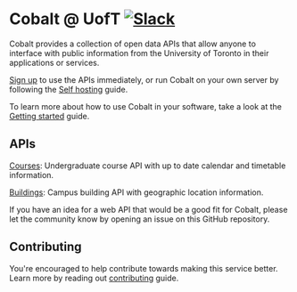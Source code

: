 Cobalt @ UofT [![Slack][slackin-badge]][slackin]
=============
Cobalt provides a collection of open data APIs that allow anyone to interface with public information from the University of Toronto in their applications or services.

[Sign up](https://cobalt.qas.im/signup) to use the APIs immediately, or run Cobalt on your own server by following the [Self hosting](https://cobalt.qas.im/docs/getting-started/self-hosting) guide.

To learn more about how to use Cobalt in your software, take a look at the [Getting started](https://cobalt.qas.im/docs/getting-started/introduction) guide.

APIs
----------
[Courses](https://cobalt.qas.im/docs/course-api/introduction): Undergraduate course API with up to date calendar and timetable information.

[Buildings](https://cobalt.qas.im/docs/building-api/introduction): Campus building API with geographic location information.

If you have an idea for a web API that would be a good fit for Cobalt, please let the community know by opening an issue on this GitHub repository.


Contributing
----

You're encouraged to help contribute towards making this service better. Learn more by reading out [contributing](https://cobalt.qas.im/docs/getting-started/contributing) guide.

[slackin]: https://cobalt-slack.herokuapp.com/
[slackin-badge]: https://cobalt-slack.herokuapp.com/badge.svg

